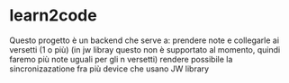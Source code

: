 # learn2code
Questo progetto è un backend che serve a:
prendere note e collegarle ai versetti (1 o più) (in jw libray questo non è supportato al momento, quindi faremo più note uguali per gli n versetti)
rendere possibile la sincronizazatione fra più device che usano JW library
